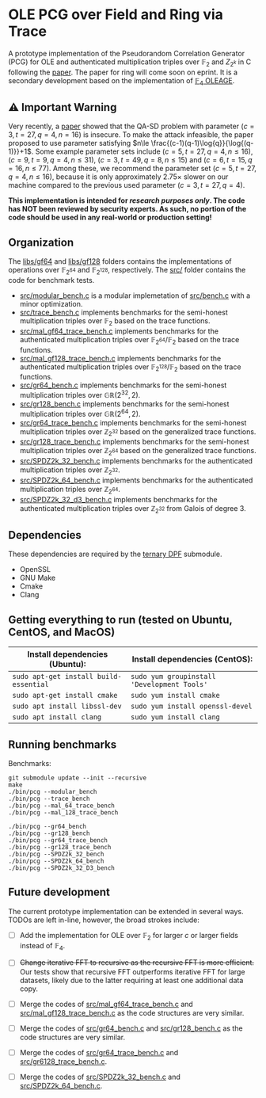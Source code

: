 # OLE PCG over Field and Ring via Trace

A prototype implementation of the Pseudorandom Correlation Generator (PCG) for OLE and authenticated multiplication triples over $\mathbb{F}_2$ and ${Z}_{2^k}$ in C following the [paper](https://eprint.iacr.org/2025/169). The paper for ring will come soon on eprint.
It is a secondary development based on the implementation of [$\mathbb{F}_4$ OLEAGE](https://github.com/sachaservan/FOLEAGE-PCG/).

## ⚠️ Important Warning

Very recently, a [paper](https://eprint.iacr.org/2025/892) showed that the QA-SD problem with parameter $(c=3, t=27, q=4, n=16)$ is insecure. To make the attack infeasible, the paper proposed to use parameter satisfying $n\le \frac{(c-1)(q-1)\log{q}}{\log{(q-1)}}+1$. Some example parameter sets include $(c=5,t=27,q=4,n\le16)$, $(c=9,t=9,q=4,n\le31)$, $(c=3, t=49, q=8, n\le15)$ and $(c=6, t=15, q=16, n\le77)$. Among these, we recommend the parameter set $(c=5,t=27,q=4,n\le16)$, because it is only approximately $2.75\times$ slower on our machine compared to the previous used parameter $(c=3,t=27,q=4)$.

<b>This implementation is intended for _research purposes only_. The code has NOT been reviewed by security experts.
As such, no portion of the code should be used in any real-world or production setting!</b>

## Organization
The [libs/gf64](libs/gf64) and [libs/gf128](libs/gf128) folders contains the implementations of operations over $\mathbb{F}_{2^{64}}$ and $\mathbb{F}_{2^{128}}$, respectively.
The [src/](src/) folder contains the code for benchmark tests.
- [src/modular_bench.c](src/modular_bench.c) is a modular implemetation of [src/bench.c](src/bench.c) with a minor optimization.
- [src/trace_bench.c](src/trace_bench.c) implements benchmarks for the semi-honest multiplication triples over $\mathbb{F}_2$ based on the trace functions.
- [src/mal_gf64_trace_bench.c](src/mal_gf64_trace_bench.c) implements benchmarks for the authenticated multiplication triples over $\mathbb{F}_{2^{64}}/\mathbb{F}_2$ based on the trace functions.
- [src/mal_gf128_trace_bench.c](src/mal_gf128_trace_bench.c) implements benchmarks for the authenticated multiplication triples over $\mathbb{F}_{2^{128}}/\mathbb{F}_2$ based on the trace functions.
- [src/gr64_bench.c](src/gr64_bench.c) implements benchmarks for the semi-honest multiplication triples over $\mathbb{GR}({2^{32}},2)$.
- [src/gr128_bench.c](src/gr128_bench.c) implements benchmarks for the semi-honest multiplication triples over $\mathbb{GR}({2^{64}},2)$.
- [src/gr64_trace_bench.c](src/gr64_trace_bench.c) implements benchmarks for the semi-honest multiplication triples over $\mathbb{Z}_{2^{32}}$ based on the generalized trace functions.
- [src/gr128_trace_bench.c](src/gr128_trace_bench.c) implements benchmarks for the semi-honest multiplication triples over $\mathbb{Z}_{2^{64}}$ based on the generalized trace functions.
- [src/SPDZ2k_32_bench.c](src/SPDZ2k_32_bench.c) implements benchmarks for the authenticated multiplication triples over $\mathbb{Z}_{2^{32}}$.
- [src/SPDZ2k_64_bench.c](src/SPDZ2k_64_bench.c) implements benchmarks for the authenticated multiplication triples over $\mathbb{Z}_{2^{64}}$.
- [src/SPDZ2k_32_d3_bench.c](src/SPDZ2k_32_d3_bench.c) implements benchmarks for the authenticated multiplication triples over $\mathbb{Z}_{2^{32}}$ from Galois of degree $3$.

## Dependencies
These dependencies are required by the [ternary DPF](https://github.com/sachaservan/tri-dpf) submodule.
- OpenSSL
- GNU Make
- Cmake
- Clang

## Getting everything to run (tested on Ubuntu, CentOS, and MacOS)

| Install dependencies (Ubuntu):         | Install dependencies (CentOS):              |
| -------------------------------------- | ------------------------------------------- |
| `sudo apt-get install build-essential` | `sudo yum groupinstall 'Development Tools'` |
| `sudo apt-get install cmake`           | `sudo yum install cmake`                    |
| `sudo apt install libssl-dev`          | `sudo yum install openssl-devel`            |
| `sudo apt install clang`               | `sudo yum install clang`                    |

## Running benchmarks

Benchmarks:

```
git submodule update --init --recursive
make
./bin/pcg --modular_bench
./bin/pcg --trace_bench
./bin/pcg --mal_64_trace_bench
./bin/pcg --mal_128_trace_bench

./bin/pcg --gr64_bench
./bin/pcg --gr128_bench
./bin/pcg --gr64_trace_bench
./bin/pcg --gr128_trace_bench
./bin/pcg --SPDZ2k_32_bench
./bin/pcg --SPDZ2k_64_bench
./bin/pcg --SPDZ2k_32_D3_bench
```

<!-- ## Parameter Selection

The parameters `c` and `t` can be computed using the [SageMath parameter selection script](https://github.com/mbombar/estimator_folding) (also available as a submodule in `scripts/parameters_selection`).
We provide reasonable choices of `c` and `t` in Table 2 of [the paper](https://eprint.iacr.org/2024/429.pdf).
In particular, our benchmarks use `(c=4, t=27)` as a conservative parameter choice and `(c=3,t=27)` as an aggressive parameter choice, when targeting at least $\lambda=128$ bits of security. -->

## Future development

The current prototype implementation can be extended in several ways.
TODOs are left in-line, however, the broad strokes include:

- [ ] Add the implementation for OLE over $\mathbb{F}_2$ for larger $c$ or larger fields instead of $\mathbb{F}_4$.
- [ ] ~~Change iterative FFT to recursive as the recursive FFT is more efficient.~~ Our tests show that recursive FFT outperforms iterative FFT for large datasets, likely due to the latter requiring at least one additional data copy.
- [ ] Merge the codes of [src/mal_gf64_trace_bench.c](src/mal_gf64_trace_bench.c) and [src/mal_gf128_trace_bench.c](src/mal_gf128_trace_bench.c) as the code structures are very similar.

- [ ] Merge the codes of [src/gr64_bench.c](src/gr64_bench.c) and [src/gr128_bench.c](src/gr128_bench.c) as the code structures are very similar.
- [ ] Merge the codes of [src/gr64_trace_bench.c](src/gr64_trace_bench.c) and [src/gr6128_trace_bench.c](src/gr6128_trace_bench.c).
- [ ] Merge the codes of [src/SPDZ2k_32_bench.c](src/SPDZ2k_32_bench.c) and [src/SPDZ2k_64_bench.c](src/SPDZ2k_32_bench.c).

